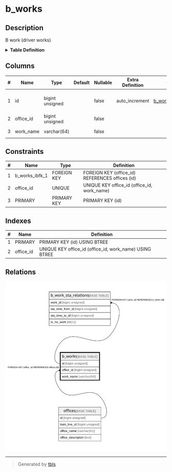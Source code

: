 # b_works

## Description

B work (driver works)

<details>
<summary><strong>Table Definition</strong></summary>

```sql
CREATE TABLE `b_works` (
  `id` bigint unsigned NOT NULL AUTO_INCREMENT COMMENT 'counter to identify each record',
  `office_id` bigint unsigned NOT NULL COMMENT 'target office id',
  `work_name` varchar(64) NOT NULL COMMENT 'work name',
  PRIMARY KEY (`id`),
  UNIQUE KEY `office_id` (`office_id`,`work_name`),
  CONSTRAINT `b_works_ibfk_1` FOREIGN KEY (`office_id`) REFERENCES `offices` (`id`) ON DELETE CASCADE
) ENGINE=InnoDB AUTO_INCREMENT=[Redacted by tbls] DEFAULT CHARSET=utf8mb3 COMMENT='B work (driver works)'
```

</details>

## Columns

| # | Name | Type | Default | Nullable | Extra Definition | Children | Parents | Comment |
| - | ---- | ---- | ------- | -------- | ---------------- | -------- | ------- | ------- |
| 1 | id | bigint unsigned |  | false | auto_increment | [b_work_sta_relations](b_work_sta_relations.md) |  | counter to identify each record |
| 2 | office_id | bigint unsigned |  | false |  |  | [offices](offices.md) | target office id |
| 3 | work_name | varchar(64) |  | false |  |  |  | work name |

## Constraints

| # | Name | Type | Definition |
| - | ---- | ---- | ---------- |
| 1 | b_works_ibfk_1 | FOREIGN KEY | FOREIGN KEY (office_id) REFERENCES offices (id) |
| 2 | office_id | UNIQUE | UNIQUE KEY office_id (office_id, work_name) |
| 3 | PRIMARY | PRIMARY KEY | PRIMARY KEY (id) |

## Indexes

| # | Name | Definition |
| - | ---- | ---------- |
| 1 | PRIMARY | PRIMARY KEY (id) USING BTREE |
| 2 | office_id | UNIQUE KEY office_id (office_id, work_name) USING BTREE |

## Relations

![er](b_works.svg)

---

> Generated by [tbls](https://github.com/k1LoW/tbls)
